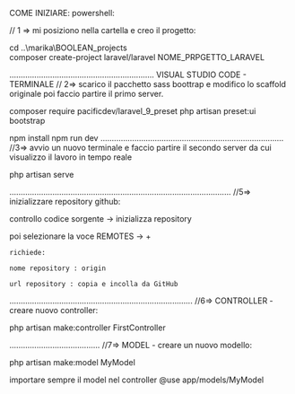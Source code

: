 COME INIZIARE:
powershell:

// 1 => mi posiziono nella cartella e creo il progetto:


cd ..\marika\BOOLEAN_projects\
composer create-project laravel/laravel NOME_PRPGETTO_LARAVEL

................................................................
VISUAL STUDIO CODE - TERMINALE
// 2=> scarico il pacchetto sass boottrap e modifico lo scaffold originale
poi faccio partire il primo server.

composer require pacificdev/laravel_9_preset
php artisan preset:ui bootstrap

npm install
npm run dev
.................................................................................
//3=> avvio un nuovo terminale e faccio partire il secondo server da cui visualizzo il lavoro in tempo reale

php artisan serve


..................................................................................................
//5=> inizializzare repository github:

controllo codice sorgente → inizializza repository

   poi selezionare la voce REMOTES → + 

    richiede:

    nome repository : origin

    url repository : copia e incolla da GitHub


.................................................................................
//6=> CONTROLLER -creare nuovo controller:

php artisan make:controller FirstController

........................................
//7=> MODEL - creare un nuovo modello:

php artisan make:model MyModel


importare sempre il model nel controller
@use app/models/MyModel


